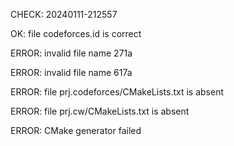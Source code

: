 CHECK: 20240111-212557
OK: file codeforces.id is correct
ERROR: invalid file name 271a
ERROR: invalid file name 617a
ERROR: file prj.codeforces/CMakeLists.txt is absent
ERROR: file prj.cw/CMakeLists.txt is absent
ERROR: CMake generator failed
